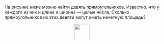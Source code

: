 На рисунке ниже можно найти девять прямоугольников. Известно, что у каждого из них и длина и ширина — целые числа. Сколько прямоугольников из этих девяти могут иметь нечетную площадь?
<p align="center"><img src="https://matol.nomomon.repl.co/http:&&matol.kz&images&10&gzho2018-650-1.png" height="50"></p>